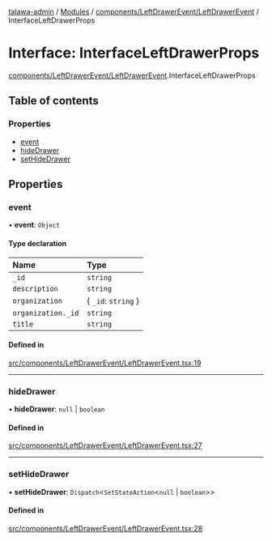 [talawa-admin](../README.md) / [Modules](../modules.md) / [components/LeftDrawerEvent/LeftDrawerEvent](../modules/components_LeftDrawerEvent_LeftDrawerEvent.md) / InterfaceLeftDrawerProps

# Interface: InterfaceLeftDrawerProps

[components/LeftDrawerEvent/LeftDrawerEvent](../modules/components_LeftDrawerEvent_LeftDrawerEvent.md).InterfaceLeftDrawerProps

## Table of contents

### Properties

- [event](components_LeftDrawerEvent_LeftDrawerEvent.InterfaceLeftDrawerProps.md#event)
- [hideDrawer](components_LeftDrawerEvent_LeftDrawerEvent.InterfaceLeftDrawerProps.md#hidedrawer)
- [setHideDrawer](components_LeftDrawerEvent_LeftDrawerEvent.InterfaceLeftDrawerProps.md#sethidedrawer)

## Properties

### event

• **event**: `Object`

#### Type declaration

| Name | Type |
| :------ | :------ |
| `_id` | `string` |
| `description` | `string` |
| `organization` | \{ `_id`: `string`  \} |
| `organization._id` | `string` |
| `title` | `string` |

#### Defined in

[src/components/LeftDrawerEvent/LeftDrawerEvent.tsx:19](https://github.com/chandel-aman/talawa-admin/blob/99e6195/src/components/LeftDrawerEvent/LeftDrawerEvent.tsx#L19)

___

### hideDrawer

• **hideDrawer**: ``null`` \| `boolean`

#### Defined in

[src/components/LeftDrawerEvent/LeftDrawerEvent.tsx:27](https://github.com/chandel-aman/talawa-admin/blob/99e6195/src/components/LeftDrawerEvent/LeftDrawerEvent.tsx#L27)

___

### setHideDrawer

• **setHideDrawer**: `Dispatch`\<`SetStateAction`\<``null`` \| `boolean`\>\>

#### Defined in

[src/components/LeftDrawerEvent/LeftDrawerEvent.tsx:28](https://github.com/chandel-aman/talawa-admin/blob/99e6195/src/components/LeftDrawerEvent/LeftDrawerEvent.tsx#L28)

